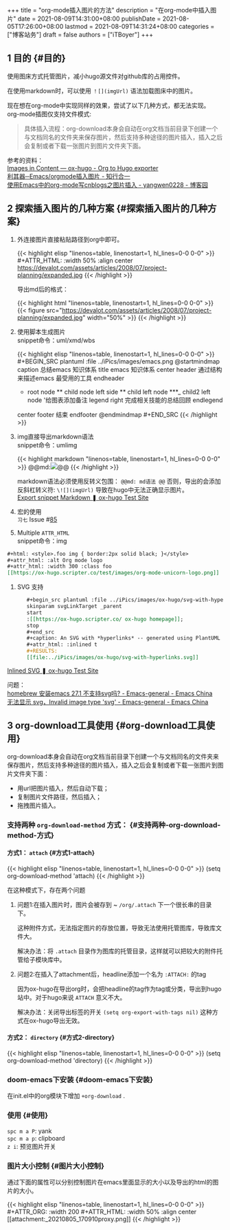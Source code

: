 +++
title = "org-mode插入图片的方法"
description = "在org-mode中插入图片"
date = 2021-08-09T14:31:00+08:00
publishDate = 2021-08-05T17:26:00+08:00
lastmod = 2021-08-09T14:31:24+08:00
categories = ["博客站务"]
draft = false
authors = ["iTBoyer"]
+++

## <span class="section-num">1</span> 目的 {#目的}

使用图床方式托管图片，减小hugo源文件对github库的占用控件。  

在使用markdown时，可以使用 `！[](imgUrl)` 语法加载图床中的图片。  

现在想在org-mode中实现同样的效果，尝试了以下几种方式，都无法实现。  
org-mode插图仅支持文件模式:  
>具体插入流程：org-download本身会自动在org文档当前目录下创建一个与文档同名的文件夹来保存图片，然后支持多种途径的图片插入，插入之后会复制或者下载一张图片到图片文件夹下面。  

参考的资料：  
[Images in Content — ox-hugo - Org to Hugo exporter](https://ox-hugo.scripter.co/doc/images-in-content/)  
[利其器─Emacs/orgmode插入图片 - 知行合一](https://vinurs.me/post/d4070283-b585-48b4-9275-99721b1ee36d/)  
[使用Emacs中的org-mode写cnblogs之图片插入 - yangwen0228 - 博客园](https://www.cnblogs.com/yangwen0228/p/6287455.html)  


## <span class="section-num">2</span> 探索插入图片的几种方案 {#探索插入图片的几种方案}

1.  外连接图片直接粘贴路径到org中即可。  
    
    {{< highlight elisp "linenos=table, linenostart=1, hl_lines=0-0 0-0" >}}
       #+ATTR_HTML: :width 50% :align center
       https://devalot.com/assets/articles/2008/07/project-planning/expanded.jpg
    {{< /highlight >}}
    
    导出md后的格式：  
    
    {{< highlight html "linenos=table, linenostart=1, hl_lines=0-0 0-0" >}}
       {{< figure src="https://devalot.com/assets/articles/2008/07/project-planning/expanded.jpg" width="50%" >}}
    {{< /highlight >}}
2.  使用脚本生成图片  
    snippet命令：uml/xmd/wbs  
    
    {{< highlight elisp "linenos=table, linenostart=1, hl_lines=0-0 0-0" >}}
       #+BEGIN_SRC plantuml :file ../iPics/images/emacs.png
       @startmindmap
       caption 总结emacs 知识体系
       title emacs 知识体系
       center header
               通过结构来描述emacs 最受用的工具
       endheader
       * root node
       ** child node left side
       ** child left node
       ***_ child2 left node
       '给图表添加备注
       legend right
               完成相关技能的总结回顾
       endlegend
    
       center footer
               结束
       endfooter
       @endmindmap
       \#+END_SRC
    {{< /highlight >}}
3.  img直接导出markdown语法  
    snippet命令：umlimg  
    
    {{< highlight markdown "linenos=table, linenostart=1, hl_lines=0-0 0-0" >}}
       @@md:![](http://www.plantuml.com/plantuml/proxy?cache=no&src=https://it-boyer.github.io/iDocs/uml/UGM-gtd.plantuml)@@
    {{< /highlight >}}
    
    markdown语法必须使用反转义包围： `@@md: md语法 @@` 否则，导出的会添加反斜杠转义符: `\![](imgUrl)` 导致在hugo中无法正确显示图片。  
    [Export snippet Markdown ❚ ox-hugo Test Site](https://ox-hugo.scripter.co/test/posts/export%5Fsnippet%5Fmarkdown/)

4.  宏的使用  
    `习七` Issue #[85](https://github.com/it-boyer/it-boyer.github.io/issues/85)

5.  Multiple `ATTR_HTML`  
    snippet命令：img

<!--listend-->

```org
#+html: <style>.foo img { border:2px solid black; }</style>
#+attr_html: :alt Org mode logo
#+attr_html: :width 300 :class foo
[[https://ox-hugo.scripter.co/test/images/org-mode-unicorn-logo.png]]
```

1.  SVG 支持  
    
    ```org
       #+begin_src plantuml :file ../iPics/images/ox-hugo/svg-with-hyperlinks.svg :exports results
       skinparam svgLinkTarget _parent
       start
       :[[https://ox-hugo.scripter.co/ ox-hugo homepage]];
       stop
       #+end_src
       #+caption: An SVG with *hyperlinks* -- generated using PlantUML
       #+attr_html: :inlined t
       #+RESULTS:
       [[file:../iPics/images/ox-hugo/svg-with-hyperlinks.svg]]
    ```

[Inlined SVG ❚ ox-hugo Test Site](https://ox-hugo.scripter.co/test/posts/inlined-svg/)  

问题：  
[homebrew 安装emacs 27.1 不支持svg吗? - Emacs-general - Emacs China](https://emacs-china.org/t/homebrew-emacs-27-1-svg/16451/3)  
[无法显示 svg，Invalid image type 'svg' - Emacs-general - Emacs China](https://emacs-china.org/t/svg-invalid-image-type-svg/17561)  


## <span class="section-num">3</span> org-download工具使用 {#org-download工具使用}

org-download本身会自动在org文档当前目录下创建一个与文档同名的文件夹来保存图片，然后支持多种途径的图片插入，插入之后会复制或者下载一张图片到图片文件夹下面：  

-   用url把图片插入，然后自动下载；
-   复制图片文件路径，然后插入；
-   拖拽图片插入。


### 支持两种 `org-download-method` 方式： {#支持两种-org-download-method-方式}


#### 方式1： `attach` {#方式1-attach}

{{< highlight elisp "linenos=table, linenostart=1, hl_lines=0-0 0-0" >}}
(setq org-download-method 'attach)
{{< /highlight >}}

在这种模式下，存在两个问题  

1.  问题1:在插入图片时，图片会被存到 ~ `/org/.attach` 下一个很长串的目录下。  
    
    这种附件方式，无法指定图片的存放位置，导致无法使用托管图库，导致库文件大。  
    
    解决办法：将 `.attach` 目录作为图库的托管目录，这样就可以把较大的附件托管给子模块库中。

2.  问题2:在插入了attachment后，headline添加一个名为 `:ATTACH:` 的tag  
    
    因为ox-hugo在导出org时，会把headline的tag作为tag或分类，导出到hugo站中。对于hugo来说 `ATTACH` 意义不大。  
    
    解决办法：关闭导出标签的开关 `(setq org-export-with-tags nil)` 这种方式在ox-hugo导出无效。


#### 方式2： `directory` {#方式2-directory}

{{< highlight elisp "linenos=table, linenostart=1, hl_lines=0-0 0-0" >}}
(setq org-download-method 'directory)
{{< /highlight >}}


### doom-emacs下安装 {#doom-emacs下安装}

在init.el中的org模块下增加 `+org-download` .  


### 使用 {#使用}

`spc m a P`: yank  
`spc m a p`: clipboard  
`z i`: 预览图片开关  


### 图片大小控制 {#图片大小控制}

通过下面的属性可以分别控制图片在emacs里面显示的大小以及导出的html的图片的大小。  

{{< highlight elisp "linenos=table, linenostart=1, hl_lines=0-0 0-0" >}}
#+ATTR_ORG: :width 200
#+ATTR_HTML: :width 50% :align center
[[attachment:_20210805_170910proxy.png]]
{{< /highlight >}}
